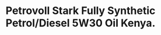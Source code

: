 ---
title: Petrovoll Stark Fully Synthetic Petrol/Diesel 5W30 Oil Kenya.
layout: product
name: Petrovöll STÄRK FULLY SYNTHETIC GASOLINE ENGINE OIL
image: assets/img/5W30.jpg
image2: ../../assets/img/5W30.jpg
grade: SAE 5W30
sizes: 4L, 1L
base_api: SN/CF
description: Kenya High Performance German Petrovoll Fully Synthetic SAE 5W40 Petrol/Diesel oil. Approved for use in Kenya and in, VW, BMW, Mercedes-Benz, all Japanese cars and many more.
product_description: Petrovöll STÄRK Fully Synthetic is a high-performance motor oil with optimised temperature-viscosity characteristics. Developed especially for modern petrol-driven and/or diesel car engines, it provides optimum protection for engines requiring multi-grade oil and is manufactured on the basis of fully synthetic PAO’s (poly-alpha olefins) with an optimized viscosity range. The optimum balance of its base oils and additives, developed specifically for this application, result in the outstanding performance level of this motor oil.
performance: API SN/CF, ACEA A3/B4-12, MB 226.5/229.3/229.51, BMW longLife-01, VW 502.00/505.00, Renault RN0700,RN0710, Porsche A40, PSA 871N2296.
benefits:
    - Provides exceptional detergency and anti-wear properties for extended maintenance intervals
    - Delivers the highest level of oxidation stability and lowered HTHS viscosity for maximum fuel savings
    - Provides reliable protection against corrosion, black sludge and piston deposits
    - Ensures optimal performance due to the lubricant’s synthetic basis added to high performance additives
    - Extends drain capability and ensures the best possible cold-start properties and rapid lubrication of the engine
---
